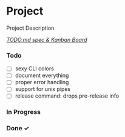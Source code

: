 # Project

Project Description

<em>[TODO.md spec & Kanban Board](https://bit.ly/3fCwKfM)</em>

### Todo

- [ ] sexy CLI colors  
- [ ] document everything  
- [ ] proper error handling  
- [ ] support for unix pipes  
- [ ] release command: drops pre-release info  

### In Progress


### Done ✓


